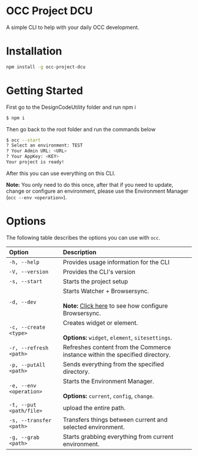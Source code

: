 # OCC Project DCU

A simple CLI to help with your daily OCC development.


# Installation
```sh
npm install -g occ-project-dcu
```

# Getting Started

First go to the DesignCodeUtility folder and run npm i

```sh
$ npm i
```
Then go back to the root folder and run the commands below

```sh
$ occ --start
? Select an environment: TEST
? Your Admin URL: <URL>
? Your AppKey: <KEY>
Your project is ready!
```

After this you can use everything on this CLI. 

**Note:** You only need to do this once, after that if you need to update, change or configure an environment, please use the Environment Manager (`occ --env <operation>`).

# Options

The following table describes the options you can use with `occ`.

|Option|Description|
|:---|:---|
| `-h, --help` | Provides usage information for the CLI |
| `-V, --version` | Provides the CLI's version |
| `-s, --start` | Starts the project setup |
| `-d, --dev` | Starts Watcher + Browsersync. <br><br> **Note:** [Click here](https://github.com/eduardokeneeth/oracle-commerce-project-example#browsersync) to see how configure Browsersync. |
| `-c, --create <type>` | Creates widget or element. <br><br> **Options:** `widget`, `element`, `sitesettings`. |
| `-r, --refresh <path>` | Refreshes content from the Commerce instance within the specified directory. |
| `-p, --putAll <path>` | Sends everything from the specified directory. |
| `-e, --env <operation>` | Starts the Environment Manager. <br><br> **Options:** `current`, `config`, `change`. |
| `-t, --put <path/file>` | upload the entire path. |
| `-s, --transfer <path>` | Transfers things between current and selected environment. |
| `-g, --grab <path>` | Starts grabbing everything from current environment. |

